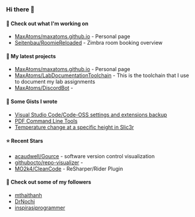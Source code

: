 ### Hi there 👋

#### 👷 Check out what I'm working on

- [MaxAtoms/maxatoms.github.io](https://github.com/MaxAtoms/maxatoms.github.io) - Personal page
- [Seitenbau/RoomieReloaded](https://github.com/Seitenbau/RoomieReloaded) - Zimbra room booking overview

#### 🌱 My latest projects

- [MaxAtoms/maxatoms.github.io](https://github.com/MaxAtoms/maxatoms.github.io) - Personal page
- [MaxAtoms/LabDocumentationToolchain](https://github.com/MaxAtoms/LabDocumentationToolchain) - This is the toolchain that I use to document my lab assignments
- [MaxAtoms/DiscordBot](https://github.com/MaxAtoms/DiscordBot) - 

#### 📓 Some Gists I wrote

- [Visual Studio Code/Code-OSS settings and extensions backup](https://gist.github.com/b30163855bc6995588a5af9e88b28e51)
- [PDF Command Line Tools](https://gist.github.com/0b5517977123cf1589a90f47985ca24b)
- [Temperature change at a specific height in Slic3r](https://gist.github.com/c066b83545dc6c8a65ac8a3dccd0d65b)

#### ⭐ Recent Stars

- [acaudwell/Gource](https://github.com/acaudwell/Gource) - software version control visualization
- [githubocto/repo-visualizer](https://github.com/githubocto/repo-visualizer) - 
- [MO2k4/CleanCode](https://github.com/MO2k4/CleanCode) - ReSharper/Rider Plugin

#### 👯 Check out some of my followers

- [mthaithanh](https://github.com/mthaithanh)
- [DrNochi](https://github.com/DrNochi)
- [inspirasiprogrammer](https://github.com/inspirasiprogrammer)
